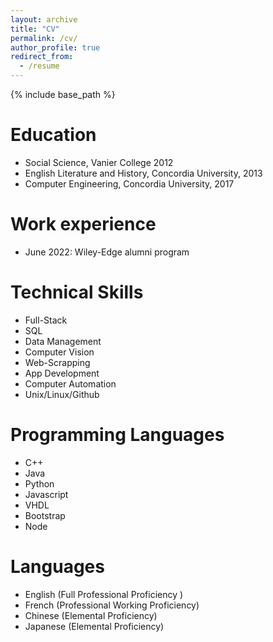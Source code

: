 ```yaml
---
layout: archive
title: "CV"
permalink: /cv/
author_profile: true
redirect_from:
  - /resume
---
```


{% include base_path %}

Education
======
* Social Science, Vanier College 2012
* English Literature and History, Concordia University, 2013
* Computer Engineering, Concordia University, 2017

Work experience
======
* June 2022: Wiley-Edge alumni program

Technical Skills
======
* Full-Stack
* SQL
* Data Management
* Computer Vision
* Web-Scrapping
* App Development
* Computer Automation
* Unix/Linux/Github

Programming Languages
======
* C++
* Java
* Python
* Javascript
* VHDL
* Bootstrap
* Node

Languages
======
* English (Full Professional Proficiency )
* French (Professional Working Proficiency)
* Chinese (Elemental Proficiency)
* Japanese (Elemental Proficiency)

